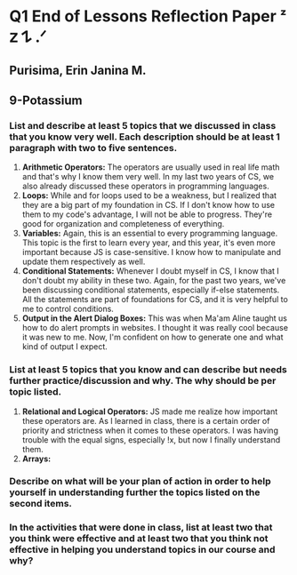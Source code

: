 # Q1 End of Lessons Reflection Paper ᶻ 𝗓 𐰁 .ᐟ
## Purisima, Erin Janina M.
## 9-Potassium

### List and describe at least 5 topics that we discussed in class that you know very well. Each description should be at least 1 paragraph with two to five sentences.
1. **Arithmetic Operators:** The operators are usually used in real life math and that's why I know them very well. In my last two years of CS, we also already discussed these operators in programming languages.
2. **Loops:** While and for loops used to be a weakness, but I realized that they are a big part of my foundation in CS. If I don't know how to use them to my code's advantage, I will not be able to progress. They're good for organization and completeness of everything.
3. **Variables:** Again, this is an essential to every programming language. This topic is the first to learn every year, and this year, it's even more important because JS is case-sensitive. I know how to manipulate and update them respectively as well.
4. **Conditional Statements:** Whenever I doubt myself in CS, I know that I don't doubt my ability in these two. Again, for the past two years, we've been discussing conditional statements, especially if-else statements. All the statements are part of foundations for CS, and it is very helpful to me to control conditions.
5. **Output in the Alert Dialog Boxes:** This was when Ma'am Aline taught us how to do alert prompts in websites. I thought it was really cool because it was new to me. Now, I'm confident on how to generate one and what kind of output I expect.

### List at least 5 topics that you know and can describe but needs further practice/discussion and why.  The why should be per topic listed.  
1. **Relational and Logical Operators:** JS made me realize how important these operators are. As I learned in class, there is a certain order of priority and strictness when it comes to these operators. I was having trouble with the equal signs, especially !x, but now I finally understand them. 
2. **Arrays:** 


### Describe on what will be your plan of action in order to help yourself in understanding further the topics listed on the second items.

### In the activities that were done in class, list at least two that you think were effective and at least two that you think not effective in helping you understand topics in our course and why?
